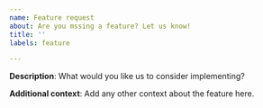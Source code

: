 ```yaml
---
name: Feature request
about: Are you mssing a feature? Let us know!
title: ''
labels: feature

---
```


**Description**:
What would you like us to consider implementing?

**Additional context**:
Add any other context about the feature here.
